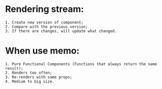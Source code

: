 
# Rendering stream:
    1. Create new version of component;
    2. Compare with the previous version;
    3. If there are changes, will update what changed.


# When use memo:
    1. Pure Functional Components (Functions that always return the same result);
    2. Renders too often;
    3. Re-renders with same props;
    4. Medium to big size.

